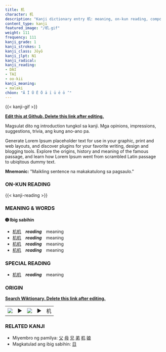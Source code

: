```yaml
---
title: 机
character: 机
description: "Kanji dictionary entry 机: meaning, on-kun reading, compounds, origin, related kanji"
content_type: kanji
featured_image: "/机.gif"
weight: 111
frequency: 111
kanji_grade: 1
kanji_strokes: 1
kanji_class: Jōyō
kanji_jlpt: N1
kanji_radical: 
kanji_reading: 
- DAI
- TAI
- oo-kii
kanji_meaning:
- malaki
chōon: "Ā Ī Ū Ē Ō ā ī ū ē ō ’"
---
```

[//]: # (Don't edit the line below. Kanji animated GIF code is automatically generated.)
{{< kanji-gif >}}

[//]: # (Edit below this line.)

**[Edit this at Github. Delete this link after editing.](https://github.com/tim0g/tim/tree/main/content/kanji/机/index.md)**

Magsulat dito ng introduction tungkol sa kanji. Mga opinions, impressions, suggestions, trivia, ang kung ano-ano pa.

Generate Lorem Ipsum placeholder text for use in your graphic, print and web layouts, and discover plugins for your favorite writing, design and blogging tools. Explore the origins, history and meaning of the famous passage, and learn how Lorem Ipsum went from scrambled Latin passage to ubiqitous dummy text.
 
**Mnemonic:** "Maikling sentence na makakatulong sa pagsaulo."

### ON-KUN READING

[//]: # (Don't edit the line below. ON-KUN READING code is automatically generated.)
{{< kanji-reading >}}

### MEANING & WORDS

#### ➊ **Ibig sabihin**
  - [机](../机)[机](../机)　***reading***　meaning
  - [机](../机)[机](../机)　***reading***　meaning
  - [机](../机)[机](../机)　***reading***　meaning
  - [机](../机)[机](../机)　***reading***　meaning

### SPECIAL READING
  - [机](../机)[机](../机)　***reading***　meaning

### ORIGIN

**[Search Wiktionary. Delete this link after editing.](https://wiktionary.org/wiki/机)**
<table class="kanji-table"><tr><td>
<img src="60px-机-bronze.svg.png">
</td><td>▶</td><td>
<img src="60px-机-oracle.svg.png">
</td><td>▶</td>
<td class="kanji-origin">机</td>
</tr></table>

### RELATED KANJI
- Miyembro ng pamilya: [父](../父) [母](../母) [兄](../兄) [弟](../弟) [机](../机) [娘](../娘)
- Magkatulad ang ibig sabihin: [日](../日)
